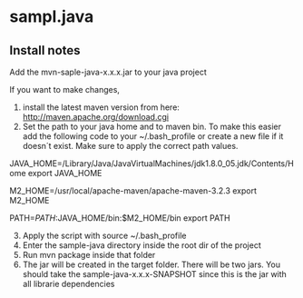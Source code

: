 sampl.java
==========

Install notes
----------

Add the mvn-saple-java-x.x.x.jar to your java project

If you want to make changes, 
1) install the latest maven version from here: http://maven.apache.org/download.cgi 
2) Set the path to your java home and to maven bin. To make this easier add the following code to your ~/.bash_profile or create a new file if it doesn´t exist.
   Make sure to apply the correct path values.

JAVA_HOME=/Library/Java/JavaVirtualMachines/jdk1.8.0_05.jdk/Contents/Home
export JAVA_HOME

M2_HOME=/usr/local/apache-maven/apache-maven-3.2.3
export M2_HOME

PATH=$PATH:$JAVA_HOME/bin:$M2_HOME/bin
export PATH

3) Apply the script with source ~/.bash_profile
4) Enter the sample-java directory inside the root dir of the project
5) Run mvn package inside that folder
6) The jar will be created in the target folder. There will be two jars. You should take the sample-java-x.x.x-SNAPSHOT since this is the jar with all librarie dependencies
